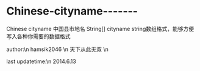 Chinese-cityname-------
=======================

Chinese cityname 中国县市地名   String[] cityname string数组格式，能够方便写入各种你需要的数据格式


author:\n
hamsik2046 \n
天下从此无双 \n

last updatetime:\n
2014.6.13


